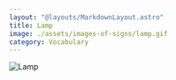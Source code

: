 ```yaml
---
layout: "@layouts/MarkdownLayout.astro"
title: Lamp
image: ./assets/images-of-signs/lamp.gif
category: Vocabulary
---
```


![Lamp](@signs/lamp.gif)
